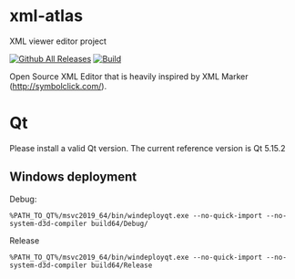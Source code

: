 # xml-atlas
XML viewer editor project


[![Github All Releases](https://img.shields.io/github/downloads/glaure/xml-atlas/total)]()
[![Build](https://github.com/glaure/xml-atlas/actions/workflows/app_xml_atlas_ci.yml/badge.svg)](https://github.com/glaure/xml-atlas/actions/workflows/app_xml_atlas_ci.yml)

Open Source XML Editor that is heavily inspired by XML Marker (http://symbolclick.com/).



# Qt

Please install a valid Qt version.
The current reference version is Qt 5.15.2

## Windows deployment

Debug:

```
%PATH_TO_QT%/msvc2019_64/bin/windeployqt.exe --no-quick-import --no-system-d3d-compiler build64/Debug/
```

Release

```
%PATH_TO_QT%/msvc2019_64/bin/windeployqt.exe --no-quick-import --no-system-d3d-compiler build64/Release
```

